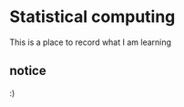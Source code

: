 Statistical computing
=====================

This is a place to record what I am learning


notice
------

:)
